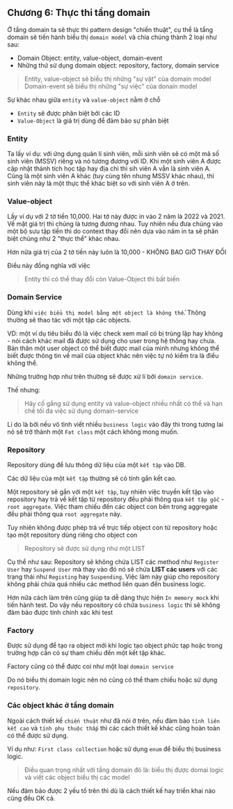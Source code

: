 ## Chương 6: Thực thi tầng domain

Ở tầng domain ta sẽ thực thi pattern design "chiến thuật", cụ thể là tầng domain sẽ tiến hành biểu thị `domain model` và chia chúng thành 2 loại như sau:
- Domain Object: entity, value-object, domain-event
- Những thứ sử dụng domain object: repository, factory, domain service

> Entity, value-object sẽ biểu thị những "sự vật" của domain model
> Domain-event sẽ biểu thị những "sự việc" của donain model

Sự khác nhau giữa `entity` và `value-object` nằm ở chỗ
- `Entity` sẽ được phân biệt bởi các ID
- `Value-Object` là giá trị dùng để đảm bảo sự phân biệt

### Entity

Ta lấy ví dụ: với ứng dụng quản lí sinh viên, mỗi sinh viên sẽ có một mã số sinh viên (MSSV) riêng và nó tương đương với ID. Khi một sinh viên A được cập nhật thành tích học tập hay địa chỉ thì sih viên A vẫn là sinh viên A. Cũng là một sinh viên A khác (tuy cùng tên nhưng MSSV khác nhau), thì sinh viên này là một thực thể khác biệt so với sinh viên A ở trên.

### Value-object

Lấy ví dụ với 2 tờ tiền 10,000. Hai tờ này được in vào 2 năm là 2022 và 2021. Về mặt giá trị thì chúng là tương đương nhau. Tuy nhiên nếu đưa chúng vào một bộ sưu tập tiền thì do context thay đổi nên dựa vào năm in ta sẽ phân biệt chúng như 2 "thực thể" khác nhau.

Hơn nữa giá trị của 2 tờ tiền này luôn là 10,000 - KHÔNG BAO GIỜ THAY ĐỔI

Điều này đồng nghĩa với việc

> Entity thì có thể thay đổi còn Value-Object thì bất biến

### Domain Service

Dùng khi `việc biểu thị model bằng một object là không thể`. Thông thường sẽ thao tác với một tập các objects.

VD: một ví dụ tiêu biểu đó là việc check xem mail có bị trùng lặp hay không - nói cách khác mail đã được sử dụng cho user trong hệ thống hay chưa. Bản thân một user object có thể biết được mail của mình nhưng không thể biết được thông tin về mail của object khác nên việc tự nó kiểm tra là điều không thể.

Những trường hợp như trên thường sẽ được xử lí bởi `domain service`.

Thế nhưng:

> Hãy cố gắng sử dụng entity và value-object nhiều nhất có thể và hạn chế tối đa việc sử dụng domain-service

Lí do là bởi nếu vô tình viết nhiều `business logic` vào đây thì trong tương lai nó sẽ trở thành một `Fat class` một cách không mong muốn.

### Repository

Repository dùng để lưu thông dữ liệu của một `kết tập` vào DB.

Các dữ liệu của một `kết tập` thường sẽ có tính gắn kết cao.

Một repository sẽ gắn với một `kết tập`, tuy nhiên việc truyền kết tập vào repository hay trả về kết tập từ repository đều phải thông qua `kết tập gốc` - `root aggregate`. Việc tham chiếu đến các object con bên trong aggregate đều phải thông qua `root aggregate` này.

Tuy nhiên không được phép trả về trực tiếp object con từ repository hoặc tạo một repository dùng riêng cho object con

> Repository sẽ được sử dụng như một LIST

Cụ thể như sau: Repository sẽ không chứa LIST các method như `Register User` hay `Suspend User` mà thay vào đó nó sẽ chứa **LIST các users** với các trạng thái như `Registing` hay `Suspending`. Việc làm này giúp cho repository không phải chứa quá nhiều các method liên quan đến business logic.

Hơn nữa cách làm trên cũng giúp ta dễ dàng thực hiện `In memory mock` khi tiến hành test. Do vậy nếu repository có chứa `business logic` thì sẽ không đảm bảo được tính chính xác khi test

### Factory

Được sử dụng để tạo ra object mới khi logic tạo object phức tạp hoặc trong trường hợp cần có sự tham chiếu đến một kết tập khác.

Factory cũng có thể được coi như một loại `domain service`

Do nó biểu thị domain logic nên nó cũng có thể tham chiếu hoặc sử dụng `repository`.

### Các object khác ở tầng domain

Ngoài cách thiết kế `chiến thuật` như đã nói ở trên, nếu đảm bảo `tính liên kết cao` và `tính phụ thuộc thấp` thì các cách thiết kế khác cũng hoàn toàn có thể được sử dụng.

Ví dụ như: `First class collection` hoặc sử dụng `enum` để biểu thị business logic.

> Điều quan trọng nhất với tầng domain đó là: biểu thị được domai logic và viết các object biểu thị các model

Nếu đảm bảo được 2 yếu tố trên thì dù là cách thiết kế hay triển khai nào cũng đều OK cả.
